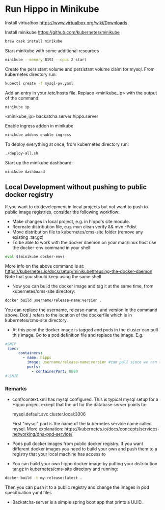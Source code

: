 # Run Hippo in Minikube

Install virtualbox https://www.virtualbox.org/wiki/Downloads

Install minikube https://github.com/kubernetes/minikube
```bash
brew cask install minikube
```
Start minikube with some additional resources

```bash
minikube --memory 8192 --cpus 2 start
```
Create the persistant volume and persistant volume claim for mysql. From kubernetes directory run:

```bash
kubectl create -f mysql-pv.yaml
```

Add an entry in your /etc/hosts file. Replace <minikube_ip> with the output of the command:

```bash
minikube ip
```

<minikube_ip> backatcha.server hippo.server 

Enable ingress addon in minikube
```bash
minikube addons enable ingress
```

To deploy everything at once, from kubernetes directory run:

```bash
./deploy-all.sh
```

Start up the minikube dashboard:

```bash
minikube dashboard
```

## Local Development without pushing to public docker registry
If you  want to do develepment in local projects but not want to push to public image registries, consider the following workflow:
* Make changes in local project, e.g. in hippo's site module.
* Recreate distribution file, e.g. mvn clean verify && mvn -Pdist
* Move distribution file to kubernetes/cms-site folder (remove any existing .tar.gz)
* To be able to work with the docker daemon on your mac/linux host use the docker-env command in your shell
```bash
eval $(minikube docker-env)
```
More info on the above command is at: https://kubernetes.io/docs/setup/minikube#reusing-the-docker-daemon
Note that you should keep using the same shell
* Now you can build the docker image and tag it at the same time, from kubernetes/cms-site directory:
```bash
docker build username/release-name:version .
```
You can replace the username, release-name, and version in the command above. Dot(.) refers to the location of the dockerfile which is in kubernetes/cms-site directory.
* At this point the docker image is tagged and pods in the cluster can pull this image. Go to a pod definition file and replace the image. E.g.
```yaml
#SNIP
 spec:
      containers:
        - name: hippo
          image: username/release-name:version #can pull since we ran the eval command
          ports:
            - containerPort: 8080
#-SNIP
```

### Remarks
* conf/context.xml has mysql configured. This is typical mysql setup for a Hippo project except that the url for the database server points to:
  
  mysql.default.svc.cluster.local:3306
  
  First "mysql" part is the name of the kubernetes service name called mysql. More explanation: https://kubernetes.io/docs/concepts/services-networking/dns-pod-service/
* Pods pull docker images from public docker registry. If you want different docker images 
you need to build your own and push them to a registry that your local machine has access to
* You can build your own hippo docker image by putting your distribution tar.gz in kubernetes/cms-site directory and running:
```bash
docker build -t my-release:latest .
```
Then you can push it to a public registry and change the images in pod specification yaml files
* Backatcha-server is a simple spring boot app that prints a UUID.
  